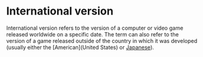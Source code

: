 # International version

International version refers to the version of a computer or video game released worldwide on a specific date. The term can also refer to the version of a game released outside of the country in which it was developed (usually either the [American](United States) or [Japanese](Japan)).